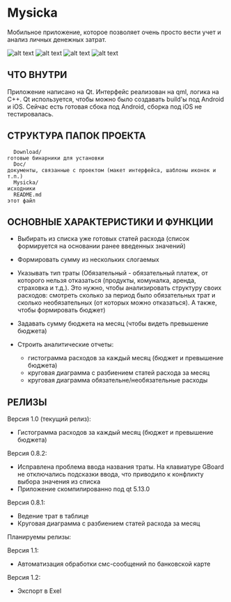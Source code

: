Mysicka 
=============================

Мобильное приложение, которое позволяет очень просто вести учет и анализ личных денежных затрат.

![alt text](https://github.com/keymkm/Mysicka/blob/master/Doc/Screenshots/Screenshot_20191109_125029.png)
![alt text](https://github.com/keymkm/Mysicka/blob/master/Doc/Screenshots/Screenshot_20191109_125126.png)
![alt text](https://github.com/keymkm/Mysicka/blob/master/Doc/Screenshots/Screenshot_20191109_124945.png)
![alt text](https://github.com/keymkm/Mysicka/blob/master/Doc/Screenshots/Screenshot_20191109_124905.png)

ЧТО ВНУТРИ
----------
Приложение написано на Qt. Интерфейс реализован на qml, логика на С++.
Qt используется, чтобы можно было создавать build'ы под Android и iOS.
Сейчас есть готовая сбока под Android, сборка под iOS не тестировалась.

СТРУКТУРА ПАПОК ПРОЕКТА
-----------------------

      Download/                                                                           готовые бинарники для установки
      Doc/                                                                                документы, связанные с проектом (макет интерфейса, шаблоны иконок и т.п.)
      Mysicka/                                                                            исходники
      README.md                                                                           этот файл


ОСНОВНЫЕ ХАРАКТЕРИСТИКИ И ФУНКЦИИ
---------------------------------

- Выбирать из списка уже готовых статей расхода (список формируется на основании ранее введенных значений)

- Формировать сумму из нескольких слогаемых

- Указывать тип траты (Обязательный - обязательный платеж, от которого нельзя отказаться (продукты, комуналка, аренда, страховка и т.д.). Это нужно, чтобы анализировать структуру своих расходов: смотреть сколько за период было обязательных трат и сколько необязательных (от которых можно отказаться). А также, чтобы формировать бюджет)

- Задавать сумму бюджета на месяц (чтобы видеть превышение бюджета)

- Строить аналитические отчеты: 
   - гистограмма расходов за каждый месяц (бюджет и превышение бюджета)
   - круговая диаграмма с разбиением статей расхода за месяц
   - круговая диаграмма обязательне/необязательные расходы

РЕЛИЗЫ
------
Версия 1.0 (текущий релиз):

- Гистограмма расходов за каждый месяц (бюджет и превышение бюджета)

Версия 0.8.2:

- Исправлена проблема ввода названия траты. На клавиатуре GBoard не отключались подсказки ввода, что приводило к конфликту выбора значения из списка
- Приложение скомпилированно под qt 5.13.0

Версия 0.8.1:

- Ведение трат в таблице
- Круговая диаграмма с разбиением статей расхода за месяц

Планируемы релизы:

Версия 1.1:

- Автоматизация обработки смс-сообщений по банковской карте

Версия 1.2:

- Экспорт в Exel






